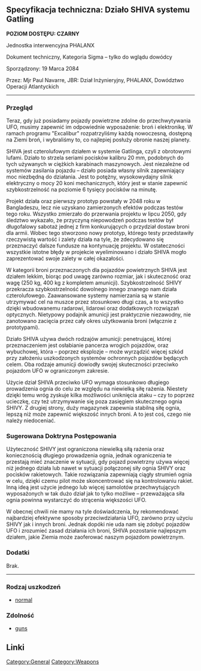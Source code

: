 ## Specyfikacja techniczna: Działo SHIVA systemu Gatling

**POZIOM DOSTĘPU: CZARNY**

Jednostka interwencyjna PHALANX

Dokument techniczny, Kategoria Sigma – tylko do wglądu dowódcy

Sporządzony: 19 Marca 2084

Przez: Mjr Paul Navarre, JBR: Dział Inżynieryjny, PHALANX, Dowództwo
Operacji Atlantyckich

------------------------------------------------------------------------

### Przegląd

Teraz, gdy już posiadamy pojazdy powietrzne zdolne do przechwytywania
UFO, musimy zapewnić im odpowiednie wyposażenie: broń i elektronikę. W
ramach programu "Excalibur" rozpatrzyliśmy każdą nowoczesną, dostępną na
Ziemi broń, i wybraliśmy to, co najlepiej posłuży obronie naszej
planety.

SHIVA jest czterolufowym działem w systemie Gatlinga, czyli z obrotowymi
lufami. Działo to strzela seriami pocisków kalibru 20 mm, podobnych do
tych używanych w ciężkich karabinach maszynowych. Jest niezależne od
systemów zasilania pojazdu – działo posiada własny silnik zapewniający
moc niezbędną do działania. Jest to potężny, wysokowydajny silnik
elektryczny o mocy 20 koni mechanicznych, który jest w stanie zapewnić
szybkostrzelność na poziomie 6 tysięcy pocisków na minutę.

Projekt działa oraz pierwszy prototyp powstały w 2048 roku w
Bangladeszu, lecz nie uzyskano zamierzonych efektów podczas testów tego
roku. Wszystko zmierzało do przerwania projektu w lipcu 2050, gdy
śledztwo wykazało, że przyczyną niepowodzeń podczas testów był
długofalowy sabotaż jednej z firm konkurujących o przydział dostaw broni
dla armii. Wobec tego stworzono nowy prototyp, którego testy
przedstawiły rzeczywistą wartość i zalety działa na tyle, że zdecydowano
się przeznaczyć dalsze fundusze na kontynuację projektu. W ostateczności
wszystkie istotne błędy w projekcie wyeliminowano i działo SHIVA mogło
zaprezentować swoje zalety w całej okazałości.

W kategorii broni przeznaczonych dla pojazdów powietrznych SHIVA jest
działem lekkim, biorąc pod uwagę zarówno rozmiar, jak i skuteczność oraz
wagę (250 kg, 400 kg z kompletem amunicji). Szybkostrzelność SHIVY
przekracza szybkostrzelność dowolnego innego znanego nam działa
czterolufowego. Zaawansowane systemy namierzania są w stanie utrzymywać
cel na muszce przez stosunkowo długi czas, a to wszystko dzięki
wbudowanemu radarowi, lidarowi oraz dodatkowych rozwiązań optycznych.
Nietypowy podajnik amunicji jest praktycznie niezawodny, nie zanotowano
zacięcia przez cały okres użytkowania broni (włącznie z prototypami).

Działo SHIVA używa dwóch rodzajów amunicji: penetrującej, której
przeznaczeniem jest osłabianie pancerza wrogich pojazdów, oraz
wybuchowej, która – poprzez eksplozje – może wyrządzić więcej szkód przy
założeniu uszkodzonych systemów ochronnych pojazdów będących celem. Oba
rodzaje amunicji dowiodły swojej skuteczności przeciwko pojazdom UFO w
ograniczonym zakresie.

Użycie dział SHIVA przeciwko UFO wymaga stosunkowo długiego prowadzenia
ognia do celu ze względu na niewielką siłę rażenia. Niestety dzięki temu
wróg zyskuje kilka możliwości uniknięcia ataku – czy to poprzez
ucieczkę, czy też utrzymywanie się poza zasięgiem skutecznego ognia
SHIVY. Z drugiej strony, duży magazynek zapewnia stabilną siłę ognia,
lepszą niż może zapewnić większość innych broni. A to jest coś, czego
nie należy niedoceniać.

### Sugerowana Doktryna Postępowania

Użyteczność SHIVY jest ograniczona niewielką siłą rażenia oraz
koniecznością długiego prowadzenia ognia, jednak ograniczenia te
przestają mieć znaczenie w sytuacji, gdy pojazd powietrzny używa więcej
niż jednego działa lub nawet w sytuacji połączonej siły ognia SHIVY oraz
pocisków rakietowych. Takie rozwiązania zapewniają ciągły strumień ognia
w celu, dzięki czemu pilot może skoncentrować się na kontrolowaniu
rakiet. Inną ideą jest użycie jednego lub więcej samolotów
przechwytujących wyposażonych w tak dużo dział jak to tylko możliwe –
przeważająca siła ognia powinna wystarczyć do strącenia większości UFO.

W obecnej chwili nie mamy na tyle doświadczenia, by rekomendować
najbardziej efektywne sposoby przeciwdziałania UFO, zarówno przy użyciu
SHIVY jak i innych broni. Jednak dopóki nie uda nam się zdobyć pojazdów
UFO i zrozumieć zasad działania ich broni, SHIVA pozostanie najlepszym
działem, jakie Ziemia może zaoferować naszym pojazdom powietrznym.

### Dodatki

Brak.

------------------------------------------------------------------------

### Rodzaj uszkodzeń

- [normal](Damage/normal "wikilink")

### Zdolność

- [guns](Skills/guns "wikilink")

## Linki

[Category:General](Category:General "wikilink")
[Category:Weapons](Category:Weapons "wikilink")
